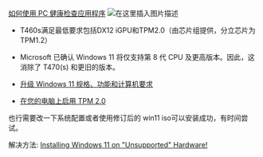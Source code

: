 
[如何使用 PC 健康检查应用程序](https://support.microsoft.com/en-us/windows/how-to-use-the-pc-health-check-app-9c8abd9b-03ba-4e67-81ef-36f37caa7844)
![在这里插入图片描述](https://img-blog.csdnimg.cn/fab8baeace1b41ec914caf5fa7c8d680.png)
- T460s满足最低要求包括DX12 iGPU和TPM2.0（由芯片组提供，分立芯片为TPM1.2）
- Microsoft 已确认 Windows 11 将仅支持第 8 代 CPU 及更高版本。因此，这消除了 T470(s) 和更旧的版本。

 - [升级 Windows 11 规格、功能和计算机要求](https://www.microsoft.com/en-us/windows/windows-11-specifications?r=1)

- [在您的电脑上启用 TPM 2.0](https://support.microsoft.com/en-us/windows/enable-tpm-2-0-on-your-pc-1fd5a332-360d-4f46-a1e7-ae6b0c90645c)



也行需要改一下系统配置或者使用修订后的 win11 iso可以安装成功，有时间尝试。

解决方法: [Installing Windows 11 on "Unsupported" Hardware!](https://www.youtube.com/watch?v=5rDJyMXbPdE)
